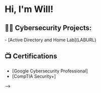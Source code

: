 <h1>Hi, I'm Will! </h1>

<h2>👨‍💻 Cybersecurity Projects:</h2>
  - [Active Directory and Home Lab](LABURL)



<h2>📺 Certifications </h2>

- [Google Cybersecurity Professional]
- [CompTIA Security+]


-->
